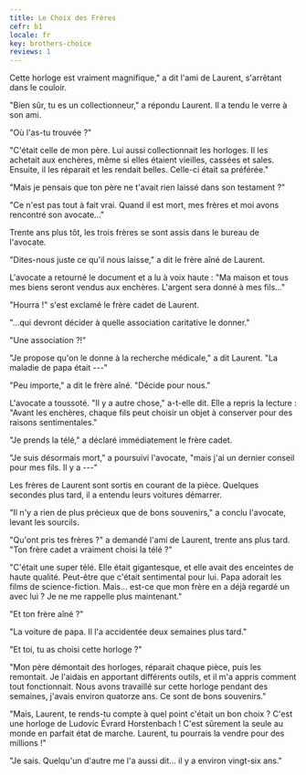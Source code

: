 ```yaml
---
title: Le Choix des Frères
cefr: b1
locale: fr
key: brothers-choice
reviews: 1
---
```


Cette horloge est vraiment magnifique," a dit l'ami de Laurent, s'arrêtant dans le couloir.

"Bien sûr, tu es un collectionneur," a répondu Laurent. Il a tendu le verre à son ami.

"Où l'as-tu trouvée ?"

"C'était celle de mon père. Lui aussi collectionnait les horloges. Il les achetait aux enchères, même si elles étaient vieilles, cassées et sales. Ensuite, il les réparait et les rendait belles. Celle-ci était sa préférée."

"Mais je pensais que ton père ne t'avait rien laissé dans son testament ?"

"Ce n'est pas tout à fait vrai. Quand il est mort, mes frères et moi avons rencontré son avocate..."

Trente ans plus tôt, les trois frères se sont assis dans le bureau de l'avocate.

"Dites-nous juste ce qu'il nous laisse," a dit le frère aîné de Laurent.

L'avocate a retourné le document et a lu à voix haute : "Ma maison et tous mes biens seront vendus aux enchères. L'argent sera donné à mes fils..."

"Hourra !" s'est exclamé le frère cadet de Laurent.

"...qui devront décider à quelle association caritative le donner."

"Une association ?!"

"Je propose qu'on le donne à la recherche médicale," a dit Laurent. "La maladie de papa était ---"

"Peu importe," a dit le frère aîné. "Décide pour nous."

L'avocate a toussoté. "Il y a autre chose," a-t-elle dit. Elle a repris la lecture : "Avant les enchères, chaque fils peut choisir un objet à conserver pour des raisons sentimentales."

"Je prends la télé," a déclaré immédiatement le frère cadet.

"Je suis désormais mort," a poursuivi l'avocate, "mais j'ai un dernier conseil pour mes fils. Il y a ---"

Les frères de Laurent sont sortis en courant de la pièce. Quelques secondes plus tard, il a entendu leurs voitures démarrer.

"Il n'y a rien de plus précieux que de bons souvenirs," a conclu l'avocate, levant les sourcils.

"Qu'ont pris tes frères ?" a demandé l'ami de Laurent, trente ans plus tard. "Ton frère cadet a vraiment choisi la télé ?"

"C'était une super télé. Elle était gigantesque, et elle avait des enceintes de haute qualité. Peut-être que c'était sentimental pour lui. Papa adorait les films de science-fiction. Mais... est-ce que mon frère en a déjà regardé un avec lui ? Je ne me rappelle plus maintenant."

"Et ton frère aîné ?"

"La voiture de papa. Il l'a accidentée deux semaines plus tard."

"Et toi, tu as choisi cette horloge ?"

"Mon père démontait des horloges, réparait chaque pièce, puis les remontait. Je l'aidais en apportant différents outils, et il m'a appris comment tout fonctionnait. Nous avons travaillé sur cette horloge pendant des semaines, j'avais environ quatorze ans. Ce sont de bons souvenirs."

"Mais, Laurent, te rends-tu compte à quel point c'était un bon choix ? C'est une horloge de Ludovic Évrard Horstenbach ! C'est sûrement la seule au monde en parfait état de marche. Laurent, tu pourrais la vendre pour des millions !"

"Je sais. Quelqu'un d'autre me l'a aussi dit... il y a environ vingt-six ans."